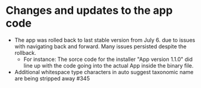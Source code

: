 # Changes and updates to the app code
- The app was rolled back to last stable version from July 6. due to issues with navigating back and forward. Many issues persisted despite the rollback.
  - For instance: The sorce code for the installer "App version 1.1.0" did line up with the code going into the actual App inside the binary file.   
- Additional whitespace type characters in auto suggest taxonomic name are being stripped away #345
